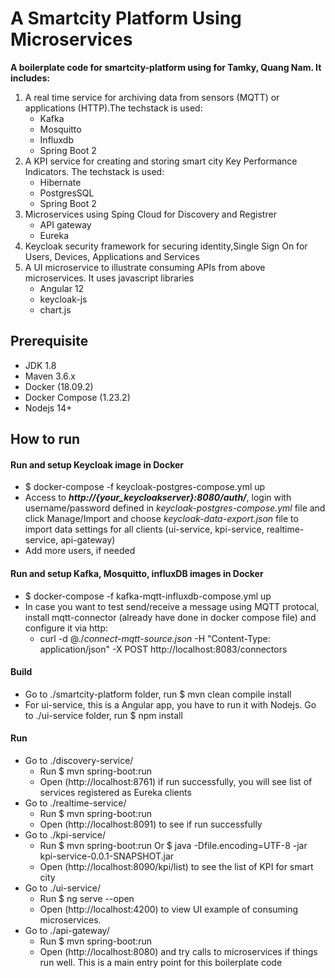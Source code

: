 # A Smartcity Platform Using Microservices
**A boilerplate code  for smartcity-platform using for Tamky, Quang Nam. It includes:**
 1. A real time service for archiving data from sensors (MQTT) or applications (HTTP).The techstack is used:
    * Kafka
    * Mosquitto
    * Influxdb
    * Spring Boot 2
 1. A KPI service for creating and storing smart city Key Performance Indicators. The techstack is used:
    * Hibernate
    * PostgresSQL
    * Spring Boot 2
 1. Microservices using Sping Cloud for Discovery and Registrer
    * API gateway
    * Eureka
 1. Keycloak security framework for securing identity,Single Sign On for Users, Devices, Applications and Services  
 1. A UI microservice to illustrate consuming APIs from above microservices. It uses javascript libraries
    * Angular 12
    * keycloak-js
    * chart.js   
 
## Prerequisite
- JDK 1.8 
- Maven 3.6.x
- Docker (18.09.2)
- Docker Compose (1.23.2)
- Nodejs 14+
## How to run
#### Run and setup Keycloak image in Docker
- $ docker-compose -f keycloak-postgres-compose.yml up
- Access to ***http://{your_keycloakserver}:8080/auth/***, login with username/password defined in *keycloak-postgres-compose.yml* file and click Manage/Import and choose *keycloak-data-export.json* file to import data settings for all clients (ui-service, kpi-service, realtime-service, api-gateway)
- Add more users, if needed
#### Run and setup Kafka, Mosquitto, influxDB images in Docker
- $ docker-compose -f kafka-mqtt-influxdb-compose.yml up
- In case you want to test send/receive a message using MQTT protocal, install mqtt-connector (already have done in docker compose file) and configure it via http:
   * curl -d @./*connect-mqtt-source.json* -H "Content-Type: application/json" -X POST http://localhost:8083/connectors 
#### Build
- Go to ./smartcity-platform folder, run $ mvn clean compile install
- For ui-service, this is a Angular app, you have to run it with Nodejs. Go to ./ui-service folder, run  $ npm install
#### Run
- Go to ./discovery-service/ 
   * Run $ mvn spring-boot:run
   * Open (http://localhost:8761) if run successfully, you will see list of services registered as Eureka clients
- Go to ./realtime-service/
   * Run $ mvn spring-boot:run 
   * Open (http://localhost:8091) to see if run successfully 
- Go to ./kpi-service/
   * Run $ mvn spring-boot:run Or $ java -Dfile.encoding=UTF-8 -jar kpi-service-0.0.1-SNAPSHOT.jar
   * Open (http://localhost:8090/kpi/list) to see the list of KPI for smart city 
- Go to ./ui-service/
   * Run $ ng serve --open
   * Open (http://localhost:4200) to view UI example of consuming microservices.
- Go to ./api-gateway/ 
   * Run $ mvn spring-boot:run 
   * Open (http://localhost:8080) and try calls to microservices if things run well. This is a main entry point for this boilerplate code
